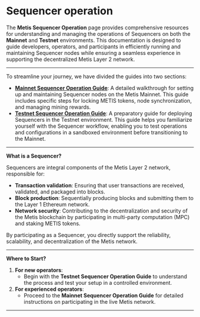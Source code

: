 # Sequencer operation

The **Metis Sequencer Operation** page provides comprehensive resources for understanding and managing the operations of Sequencers on both the **Mainnet** and **Testnet** environments. This documentation is designed to guide developers, operators, and participants in efficiently running and maintaining Sequencer nodes while ensuring a seamless experience in supporting the decentralized Metis Layer 2 network.

***

To streamline your journey, we have divided the guides into two sections:

* [**Mainnet Sequencer Operation Guide**](mainnet-sequencer-operation-guide.md): A detailed walkthrough for setting up and maintaining Sequencer nodes on the Metis Mainnet. This guide includes specific steps for locking METIS tokens, node synchronization, and managing mining rewards.
* [**Testnet Sequencer Operation Guide**](testnet-sequencer-operation-guide.md): A preparatory guide for deploying Sequencers in the Testnet environment. This guide helps you familiarize yourself with the Sequencer workflow, enabling you to test operations and configurations in a sandboxed environment before transitioning to the Mainnet.

***

**What is a Sequencer?**

Sequencers are integral components of the Metis Layer 2 network, responsible for:

* **Transaction validation**: Ensuring that user transactions are received, validated, and packaged into blocks.
* **Block production**: Sequentially producing blocks and submitting them to the Layer 1 Ethereum network.
* **Network security**: Contributing to the decentralization and security of the Metis blockchain by participating in multi-party computation (MPC) and staking METIS tokens.

By participating as a Sequencer, you directly support the reliability, scalability, and decentralization of the Metis network.

***

**Where to Start?**

1. **For new operators**:
   * Begin with the **Testnet Sequencer Operation Guide** to understand the process and test your setup in a controlled environment.
2. **For experienced operators**:
   * Proceed to the **Mainnet Sequencer Operation Guide** for detailed instructions on participating in the live Metis network.

***
